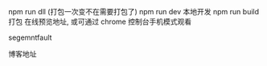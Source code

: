 npm run dll (打包一次变不在需要打包了)
npm run dev 本地开发
npm run build 打包
在线预览地址, 或可通过 chrome 控制台手机模式观看

segemntfault

博客地址